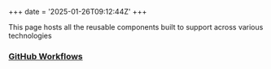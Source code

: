 +++
date = '2025-01-26T09:12:44Z'
+++

This page hosts all the reusable components built to support across various technologies

### [GitHub Workflows](./github-workflows/workflows)
